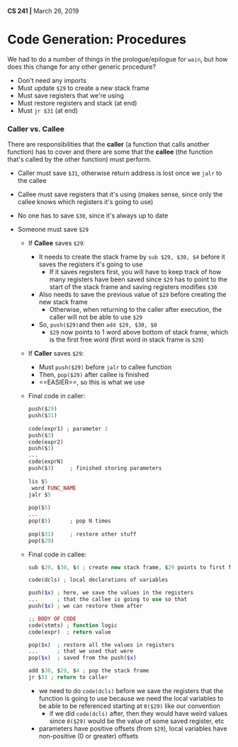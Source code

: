__CS 241 |__ March 26, 2019

# Code Generation: Procedures

We had to do a number of things in the prologue/epilogue for `wain`, but how does this change for any other generic procedure?

- Don't need any imports
- Must update `$29` to create a new stack frame
- Must save registers that we're using
- Must restore registers and stack (at end)
- Must `jr $31` (at end)

### Caller vs. Callee

There are responsibilities that the **caller** (a function that calls another function) has to cover and there are some that the **callee** (the function that's called by the other function) must perform.

- Caller must save `$31`, otherwise return address is lost once we `jalr` to the callee

- Callee must save registers that it's using (makes sense, since only the callee knows which registers it's going to use)

- No one has to save `$30`, since it's always up to date

- Someone must save `$29`

  - If **Callee** saves `$29`:

    - It needs to create the stack frame by `sub $29, $30, $4` before it saves the registers it's going to use
      - If it saves registers first, you will have to keep track of how many registers have been saved since `$29` has to point to the start of the stack frame and saving registers modifies `$30`
    - Also needs to save the previous value of `$29` before creating the new stack frame
      - Otherwise, when returning to the caller after execution, the caller will not be able to use `$29`
    - So, `push($29)`and then `add $29, $30, $0`
      - `$29` now points to 1 word above bottom of stack frame, which is the first free word (first word in stack frame is `$29`)

  - If **Caller** saves `$29`:

    - Must `push($29)` before `jalr` to callee function
    - Then, `pop($29)` after callee is finished
    - ==EASIER==, so this is what we use

  - Final code in caller:

    ```php
    push($29)
    push($31)
      
    code(expr1) ; parameter 1
    push($3)
    code(expr2)
    push($3)
    ...
    code(exprN)
    push($3)     ; finished storing parameters
      
    lis $5
    .word FUNC_NAME
    jalr $5
      
    pop($5)
    ...
    pop($5)      ; pop N times
      
    pop($31)     ; restore other stuff
    pop($29)
    ```

  - Final code in callee:

    ```php
    sub $29, $30, $4 ; create new stack frame, $29 points to first free word
    
    code(dcls) ; local declarations of variables
    
    push($x) ; here, we save the values in the registers 
    ...      ; that the callee is going to use so that 
    push($x) ; we can restore them after
    
    ;; BODY OF CODE
    code(stmts) ; function logic
    code(expr)  ; return value
    
    pop($x)  ; restore all the values in registers
    ...      ; that we used that were
    pop($x)  ; saved from the push($x)
    
    add $30, $29, $4 ; pop the stack frame
    jr $31 ; return to caller
    ```

    - we need to do `code(dcls)` before we save the registers that the function is going to use because we need the local variables to be able to be referenced starting at `0($29)` like our convention
      - if we did `code(dcls)` after, then they would have weird values since `0($29)` would be the value of some saved register, etc
    - parameters have positive offsets (from `$29`), local variables have non-positive (0 or greater) offsets

  